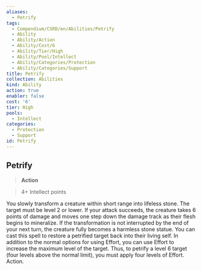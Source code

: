 ```yaml
---
aliases:
  - Petrify
tags:
  - Compendium/CSRD/en/Abilities/Petrify
  - Ability
  - Ability/Action
  - Ability/Cost/6
  - Ability/Tier/High
  - Ability/Pool/Intellect
  - Ability/Categories/Protection
  - Ability/Categories/Support
title: Petrify
collection: Abilities
kind: Ability
action: true
enabler: false
cost: '6'
tier: High
pools:
  - Intellect
categories:
  - Protection
  - Support
id: Petrify
---
```

## Petrify    
>**Action**    
>4+ Intellect points  
    
You slowly transform a creature within short range into lifeless stone. The target must be level 2 or lower. If your attack succeeds, the creature takes 6 points of damage and moves one step down the damage track as their flesh begins to mineralize. If the transformation is not interrupted by the end of your next turn, the creature fully becomes a harmless stone statue. You can cast this spell to restore a petrified target back into their living self. In addition to the normal options for using Effort, you can use Effort to increase the maximum level of the target. Thus, to petrify a level 6 target (four levels above the normal limit), you must apply four levels of Effort. Action.  
